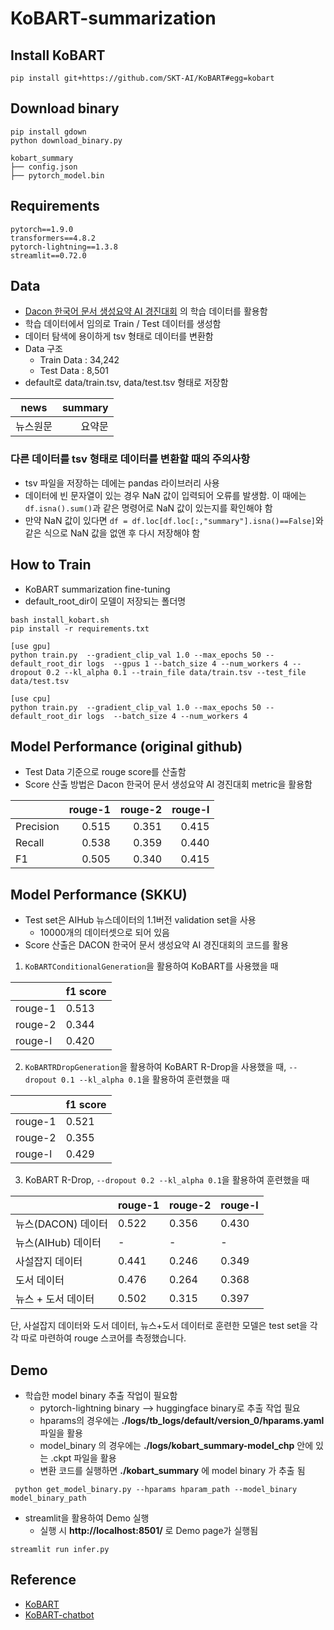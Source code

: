 # KoBART-summarization

## Install KoBART
```
pip install git+https://github.com/SKT-AI/KoBART#egg=kobart
```

## Download binary
```
pip install gdown
python download_binary.py

kobart_summary
├── config.json
├── pytorch_model.bin
```
## Requirements
```
pytorch==1.9.0
transformers==4.8.2
pytorch-lightning==1.3.8
streamlit==0.72.0
```
## Data
- [Dacon 한국어 문서 생성요약 AI 경진대회](https://dacon.io/competitions/official/235673/overview/) 의 학습 데이터를 활용함
- 학습 데이터에서 임의로 Train / Test 데이터를 생성함
- 데이터 탐색에 용이하게 tsv 형태로 데이터를 변환함
- Data 구조
    - Train Data : 34,242
    - Test Data : 8,501
- default로 data/train.tsv, data/test.tsv 형태로 저장함
  
| news  | summary |
|-------|--------:|
| 뉴스원문| 요약문 |

### 다른 데이터를 tsv 형태로 데이터를 변환할 때의 주의사항
  - tsv 파일을 저장하는 데에는 pandas 라이브러리 사용
  - 데이터에 빈 문자열이 있는 경우 NaN 값이 입력되어 오류를 발생함. 이 때에는 `df.isna().sum()`과 같은 명령어로 NaN 값이 있는지를 확인해야 함
  - 만약 NaN 값이 있다면 `df = df.loc[df.loc[:,"summary"].isna()==False]`와 같은 식으로 NaN 값을 없앤 후 다시 저장해야 함



## How to Train
- KoBART summarization fine-tuning
- default_root_dir이 모델이 저장되는 폴더명
```
bash install_kobart.sh
pip install -r requirements.txt

[use gpu]
python train.py  --gradient_clip_val 1.0 --max_epochs 50 --default_root_dir logs  --gpus 1 --batch_size 4 --num_workers 4 --dropout 0.2 --kl_alpha 0.1 --train_file data/train.tsv --test_file data/test.tsv

[use cpu]
python train.py  --gradient_clip_val 1.0 --max_epochs 50 --default_root_dir logs  --batch_size 4 --num_workers 4
```


## Model Performance (original github)
- Test Data 기준으로 rouge score를 산출함
- Score 산출 방법은 Dacon 한국어 문서 생성요약 AI 경진대회 metric을 활용함
  
| | rouge-1 |rouge-2|rouge-l|
|-------|--------:|--------:|--------:|
| Precision| 0.515 | 0.351|0.415|
| Recall| 0.538| 0.359|0.440|
| F1| 0.505| 0.340|0.415|

## Model Performance (SKKU)
- Test set은 AIHub 뉴스데이터의 1.1버전 validation set을 사용
  - 10000개의 데이터셋으로 되어 있음
- Score 산출은 DACON 한국어 문서 생성요약 AI 경진대회의 코드를 활용

1. `KoBARTConditionalGeneration`을 활용하여 KoBART를 사용했을 때
  
  ||f1 score|
  |---|---|
  |rouge-1|0.513|
  |rouge-2|0.344|
  |rouge-l|0.420|

2. `KoBARTRDropGeneration`을 활용하여 KoBART R-Drop을 사용했을 때, `--dropout 0.1 --kl_alpha 0.1`을 활용하여 훈련했을 때

  ||f1 score|
  |---|---|
  |rouge-1|0.521|
  |rouge-2|0.355|
  |rouge-l|0.429|

3. KoBART R-Drop, `--dropout 0.2 --kl_alpha 0.1`을 활용하여 훈련했을 때

  ||rouge-1|rouge-2|rouge-l|
  |---|---|---|---|
  |뉴스(DACON) 데이터|0.522|0.356|0.430|
  |뉴스(AIHub) 데이터|-|-|-|
  |사설잡지 데이터|0.441|0.246|0.349|
  |도서 데이터|0.476|0.264|0.368|
  |뉴스 + 도서 데이터|0.502|0.315|0.397|

  단, 사설잡지 데이터와 도서 데이터, 뉴스+도서 데이터로 훈련한 모델은 test set을 각각 따로 마련하여 rouge 스코어를 측정했습니다.

## Demo
- 학습한 model binary 추출 작업이 필요함
   - pytorch-lightning binary --> huggingface binary로 추출 작업 필요
   - hparams의 경우에는 <b>./logs/tb_logs/default/version_0/hparams.yaml</b> 파일을 활용
   - model_binary 의 경우에는 <b>./logs/kobart_summary-model_chp</b> 안에 있는 .ckpt 파일을 활용
   - 변환 코드를 실행하면 <b>./kobart_summary</b> 에 model binary 가 추출 됨
  
```
 python get_model_binary.py --hparams hparam_path --model_binary model_binary_path
```

- streamlit을 활용하여 Demo 실행
    - 실행 시 <b>http://localhost:8501/</b> 로 Demo page가 실행됨
```
streamlit run infer.py
```

## Reference
- [KoBART](https://github.com/SKT-AI/KoBART)
- [KoBART-chatbot](https://github.com/haven-jeon/KoBART-chatbot)
